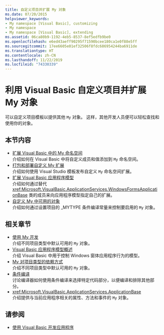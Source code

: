 ```yaml
---
title: 自定义项目并扩展 My 对象
ms.date: 07/20/2015
helpviewer_keywords:
- My namespace [Visual Basic], customizing
- My namespace
- My namespace [Visual Basic], extending
ms.assetid: 06ca80b9-1192-4eb5-8537-8ef5edfb9be0
ms.openlocfilehash: e6ed43aeff90295f71590bcee180ca1e0f88e5ff
ms.sourcegitcommit: 17ee6605e01ef32506f8fdc686954244ba6911de
ms.translationtype: HT
ms.contentlocale: zh-CN
ms.lasthandoff: 11/22/2019
ms.locfileid: "74330339"
---
```

# <a name="customizing-projects-and-extending-my-with-visual-basic"></a>利用 Visual Basic 自定义项目并扩展 My 对象

可以自定义项目模板以提供其他 `My` 对象。 这样，其他开发人员便可以轻松查找和使用你的对象。

## <a name="in-this-section"></a>本节内容

- [扩展 Visual Basic 中的 My 命名空间](extending-the-my-namespace.md)  
 介绍如何在 Visual Basic 中将自定义成员和值添加到 `My` 命名空间。
- [打包和部署自定义 My 扩展](packaging-and-deploying-custom-my-extensions.md)  
 介绍如何使用 Visual Studio 模板发布自定义 `My` 命名空间扩展。
- [扩展 Visual Basic 应用程序模型](extending-the-visual-basic-application-model.md)  
 介绍如何通过替代 <xref:Microsoft.VisualBasic.ApplicationServices.WindowsFormsApplicationBase> 类的成员来向应用程序模型指定自己的扩展。
- [自定义 My 中可用的对象](customizing-which-objects-are-available-in-my.md)  
 介绍如何通过设置项目的 \_MYTYPE 条件编译常量来控制要启用的 `My` 对象。

## <a name="related-sections"></a>相关章节

- [使用 My 开发](../development-with-my/index.md)  
 介绍不同项目类型中默认可用的 `My` 对象。
- [Visual Basic 应用程序模型概述](../development-with-my/overview-of-the-visual-basic-application-model.md)  
 介绍 Visual Basic 中用于控制 Windows 窗体应用程序行为的模型。
- [My 对项目类型的依赖方式](../development-with-my/how-my-depends-on-project-type.md)  
 介绍不同项目类型中默认可用的 `My` 对象。
- [条件编译](../../programming-guide/program-structure/conditional-compilation.md)  
 讨论编译器如何使用条件编译来选择特定代码部分，以便编译和排除其他部分。
- <xref:Microsoft.VisualBasic.ApplicationServices.ApplicationBase>  
 介绍提供与当前应用程序相关的属性、方法和事件的 `My` 对象。

## <a name="see-also"></a>请参阅

- [使用 Visual Basic 开发应用程序](../index.md)
